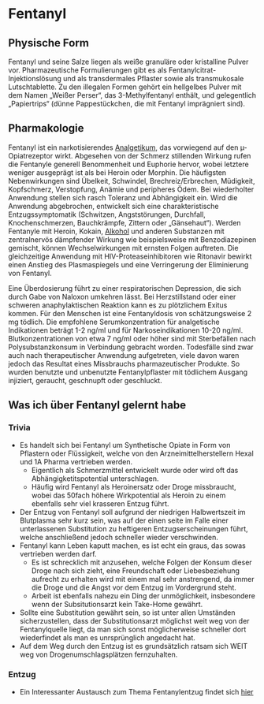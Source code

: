 # Fentanyl

## Physische Form

Fentanyl und seine Salze liegen als weiße granuläre oder kristalline Pulver vor. Pharmazeutische Formulierungen gibt es als Fentanylcitrat-Injektionslösung und als transdermales Pflaster sowie als transmukosale Lutschtablette. Zu den illegalen Formen gehört ein hellgelbes Pulver mit dem Namen „Weißer Perser“, das 3-Methylfentanyl enthält, und gelegentlich „Papiertrips“ (dünne Pappestückchen, die mit Fentanyl imprägniert sind).

## Pharmakologie

Fentanyl ist ein narkotisierendes [Analgetikum](../../../Glossar/Analgetikum.md), das vorwiegend auf den µ-Opiatrezeptor wirkt. Abgesehen von der Schmerz stillenden Wirkung rufen die Fentanyle generell Benommenheit und Euphorie hervor, wobei letztere weniger ausgeprägt ist als bei Heroin oder Morphin. Die häufigsten Nebenwirkungen sind Übelkeit, Schwindel, Brechreiz/Erbrechen, Müdigkeit, Kopfschmerz, Verstopfung, Anämie und peripheres Ödem. Bei wiederholter Anwendung stellen sich rasch Toleranz und Abhängigkeit ein. Wird die Anwendung abgebrochen, entwickelt sich eine charakteristische Entzugssymptomatik (Schwitzen, Angststörungen, Durchfall, Knochenschmerzen, Bauchkrämpfe, Zittern oder „Gänsehaut“). Werden Fentanyle mit Heroin, Kokain, [Alkohol](Alkohol.md) und anderen Substanzen mit zentralnervös dämpfender Wirkung wie beispielsweise mit Benzodiazepinen gemischt, können Wechselwirkungen mit ernsten Folgen auftreten. Die gleichzeitige Anwendung mit HIV-Proteaseinhibitoren wie Ritonavir bewirkt einen Anstieg des Plasmaspiegels und eine Verringerung der Eliminierung von Fentanyl.

Eine Überdosierung führt zu einer respiratorischen Depression, die sich durch Gabe von Naloxon umkehren lässt. Bei Herzstillstand oder einer schweren anaphylaktischen Reaktion kann es zu plötzlichem Exitus kommen. Für den Menschen ist eine Fentanyldosis von schätzungsweise 2 mg tödlich. Die empfohlene Serumkonzentration für analgetische Indikationen beträgt 1-2 ng/ml und für Narkoseindikationen 10-20 ng/ml. Blutkonzentrationen von etwa 7 ng/ml oder höher sind mit Sterbefällen nach Polysubstanzkonsum in Verbindung gebracht worden. Todesfälle sind zwar auch nach therapeutischer Anwendung aufgetreten, viele davon waren jedoch das Resultat eines Missbrauchs pharmazeutischer Produkte. So wurden benutzte und unbenutzte Fentanylpflaster mit tödlichem Ausgang injiziert, geraucht, geschnupft oder geschluckt.

## Was ich über Fentanyl gelernt habe

### Trivia
- Es handelt sich bei Fentanyl um Synthetische Opiate in Form von Pflastern oder Flüssigkeit, welche von den Arzneimittelherstellern Hexal und 1A Pharma vertrieben werden.
	- Eigentlich als Schmerzmittel entwickelt wurde oder wird oft das Abhängigketitspotential unterschlagen. 
	- Häufig wird Fentanyl als Heroinersatz oder Droge missbraucht, wobei das 50fach höhere Wirkpotential als Heroin zu einem ebenfalls sehr viel krasseren Entzug führt.
- Der Entzug von Fentanyl soll aufgrund der niedrigen Halbwertszeit im Blutplasma sehr kurz sein, was auf der einen seite im Falle einer unterlassenen Substitution zu heftigeren Entzugserscheinungen führt, welche anschließend jedoch schneller wieder verschwinden.
- Fentanyl kann Leben kaputt machen, es ist echt ein graus, das sowas vertrieben werden darf.
	- Es ist schrecklich mit anzusehen, welche Folgen der Konsum dieser Droge nach sich zieht, eine Freundschaft oder Liebesbeziehung aufrecht zu erhalten wird mit einem mal sehr anstrengend, da immer die Droge und die Angst vor dem Entzug im Vordergrund steht.
	- Arbeit ist ebenfalls nahezu ein Ding der unmöglichkeit, insbesondere wenn der Subsitutionsarzt kein Take-Home gewährt.
- Sollte eine Substitution gewährt sein, so ist unter allen Umständen sicherzustellen, dass der Substitutionsarzt möglichst weit weg von der Fentanylquelle liegt, da man sich sonst möglicherweise schneller dort wiederfindet als man es unrsprünglich angedacht hat.
- Auf dem Weg durch den Entzug ist es grundsätzlich ratsam sich WEIT weg von Drogenumschlagsplätzen fernzuhalten.


### Entzug
- Ein Interessanter Austausch zum Thema Fentanylentzug findet sich [hier](https://forum.suchtmittel.de/viewtopic.php?t=2107&postdays=0&postorder=asc&start=0)